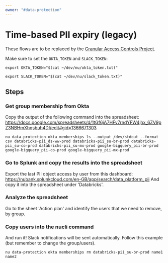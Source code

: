 ```yaml
---
owner: "#data-protection"
---
```



# Time-based PII expiry (legacy)

These flows are to be replaced by the [Granular Access Controls Project](https://data-platform-docs.nubank.com.br/infrastructure/granular-access-controls/index.html).

Make sure to set the `OKTA_TOKEN` and `SLACK_TOKEN`:

    export OKTA_TOKEN="$(cat ~/dev/nu/okta_token.txt)"

    export SLACK_TOKEN="$(cat ~/dev/nu/slack_token.txt)"

## Steps

### Get group membership from Okta

Copy the output of the following command into the spreadsheet: <https://docs.google.com/spreadsheets/d/1tGf6jA7HFv7rndYFW4jhx_6ZV9pZ3NBHmXhqsbuh4DI/edit#gid=1366671303>

    nu data-protection okta memberships ls --output /dev/stdout --format csv databricks-pii_ds-ww-prod databricks-pii_su-br-prod databricks-pii_su-co-prod databricks-pii_su-mx-prod google-bigquery_pii-br-prod google-bigquery_pii-co-prod google-bigquery_pii-mx-prod

### Go to Splunk and copy the results into the spreadsheet

Export the last PII object access by user from this dashboard: <https://nubank.splunkcloud.com/en-GB/app/search/data_platform_pii>
And copy it into the spreadsheet under 'Databricks'.

### Analyze the spreadsheet

Go to the sheet 'Action plan' and identify the users that we need to remove, by group.

### Copy users into the nucli command

And run it! Slack notifications will be sent automatically.
Follow this example (but remember to change the group/users).

    nu data-protection okta memberships rm databricks-pii_su-br-prod name1 name2
